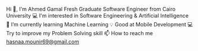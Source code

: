 Hi 👋, I'm Ahmed Gamal
                 Fresh Graduate Software Engineer from Cairo University
💻 I'm interested in Software Engineering & Artificial Intelligence
📱 I’m currently learning Machine Learning 
💡 Good at Mobile Development 
💻 Try to improve my Problem Solving skill
📫 How to reach me hasnaa.mounir69@gmail.com
